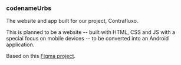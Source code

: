 ### codenameUrbs
The website and app built for our project, Contrafluxo.

This is planned to be a website -- built with HTML, CSS and JS with a special focus on mobile devices -- to be converted into an Android application.

Based on this [Figma project](https://www.figma.com/file/KMDr1k3R5Hvx9txgvYSixOo1/Interface%2FWireframe-Contrafluxo).
